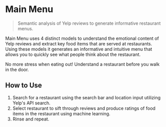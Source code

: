 # Main Menu

> Semantic analysis of Yelp reviews to generate informative restaurant menus.

Main Menu uses 4 distinct models to understand the emotional content of Yelp reviews and extract key food items that are served at restaurants. Using these models it generates an informative and intuitive menu that allows you to quickly see what people think about the restaurant.

No more stress when eating out! Understand a restaurant before you walk in the door.

## How to Use
1. Search for a restaurant using the search bar and location input utilizing Yelp's API search.
2. Select restaurant to sift through reviews and produce ratings of food items in the restaurant using machine learning.
3. Rinse and repeat.
